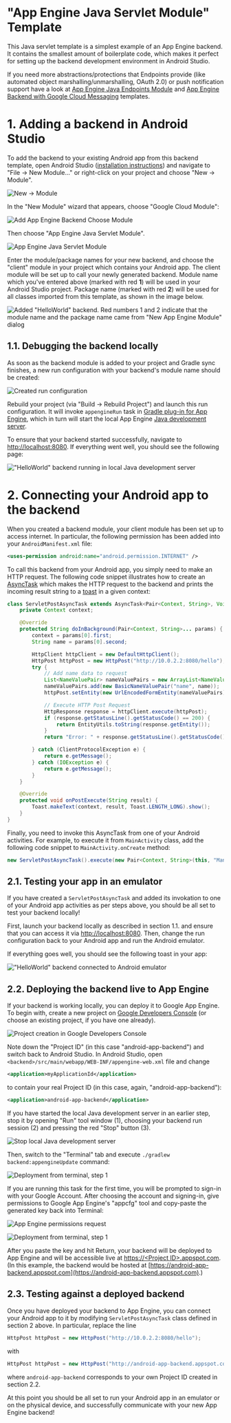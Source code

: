 "App Engine Java Servlet Module" Template
===========================================

This Java servlet template is a simplest example of an App Engine backend. It contains the smallest amount of boilerplate code, which makes it perfect for setting up the backend development environment in Android Studio.

If you need more abstractions/protections that Endpoints provide (like automated object marshalling/unmarshalling, OAuth 2.0) or push notification support have a look at [App Engine Java Endpoints Module](/HelloEndpoints) and [App Engine Backend with Google Cloud Messaging](/GcmEndpoints) templates.

# 1. Adding a backend in Android Studio

To add the backend to your existing Android app from this backend template, open Android Studio ([installation instructions](https://developer.android.com/sdk/installing/studio.html)) and navigate to "File &rarr; New Module..." or right-click on your project and choose "New &rarr; Module".

![New &rarr; Module](/doc/img/add-app-engine-backend-menu-scaled.png)

In the "New Module" wizard that appears, choose "Google Cloud Module":

![Add App Engine Backend Choose Module](/doc/img/choose_module.png)

Then choose "App Engine Java Servlet Module".

![App Engine Java Servlet Module](/doc/img/servlet2.png)

Enter the module/package names for your new backend, and choose the "client" module in your project which contains your Android app. The client module will be set up to call your newly generated backend. Module name which you've entered above (marked with red **1**) will be used in your Android Studio project. Package name (marked with red **2**) will be used for all classes imported from this template, as shown in the image below.

![Added "HelloWorld" backend. Red numbers 1 and 2 indicate that the module name and the package name came from "New App Engine Module" dialog](/doc/img/added-backend-helloworld.png)

## 1.1. Debugging the backend locally

As soon as the backend module is added to your project and Gradle sync finishes, a new run configuration with your backend's module name should be created:

![Created run configuration](/doc/img/run-configuration.png)

Rebuild your project (via "Build &rarr; Rebuild Project") and launch this run configuration. It will invoke `appengineRun` task in [Gradle plug-in for App Engine](https://github.com/GoogleCloudPlatform/gradle-appengine-plugin), which in turn will start the local App Engine [Java development server](https://developers.google.com/appengine/docs/java/tools/devserver).

To ensure that your backend started successfully, navigate to [http://localhost:8080](http://localhost:8080). If everything went well, you should see the following page:

!["HelloWorld" backend running in local Java development server](/doc/img/devappserver-helloworld.png)

# 2. Connecting your Android app to the backend

When you created a backend module, your client module has been set up to access internet. In particular, the following permission has been added into your `AndroidManifest.xml` file:

```xml
<uses-permission android:name="android.permission.INTERNET" />
```

To call this backend from your Android app, you simply need to make an HTTP request. The following code snippet illustrates how to create an [AsyncTask](http://developer.android.com/reference/android/os/AsyncTask.html) which makes the HTTP request to the backend and prints the incoming result string to a [toast](http://developer.android.com/guide/topics/ui/notifiers/toasts.html) in a given context:

```java
class ServletPostAsyncTask extends AsyncTask<Pair<Context, String>, Void, String> {
    private Context context;

    @Override
    protected String doInBackground(Pair<Context, String>... params) {
        context = params[0].first;
        String name = params[0].second;

        HttpClient httpClient = new DefaultHttpClient();
        HttpPost httpPost = new HttpPost("http://10.0.2.2:8080/hello"); // 10.0.2.2 is localhost's IP address in Android emulator
        try {
            // Add name data to request
            List<NameValuePair> nameValuePairs = new ArrayList<NameValuePair>(1);
            nameValuePairs.add(new BasicNameValuePair("name", name));
            httpPost.setEntity(new UrlEncodedFormEntity(nameValuePairs));

            // Execute HTTP Post Request
            HttpResponse response = httpClient.execute(httpPost);
            if (response.getStatusLine().getStatusCode() == 200) {
                return EntityUtils.toString(response.getEntity());
            }
            return "Error: " + response.getStatusLine().getStatusCode() + " " + response.getStatusLine().getReasonPhrase();

        } catch (ClientProtocolException e) {
            return e.getMessage();
        } catch (IOException e) {
            return e.getMessage();
        }
    }

    @Override
    protected void onPostExecute(String result) {
        Toast.makeText(context, result, Toast.LENGTH_LONG).show();
    }
}
```

Finally, you need to invoke this AsyncTask from one of your Android activities. For example, to execute it from `MainActivity` class, add the following code snippet to `MainActivity.onCreate` method:
```java
new ServletPostAsyncTask().execute(new Pair<Context, String>(this, "Manfred"));
```

## 2.1. Testing your app in an emulator

If you have created a `ServletPostAsyncTask` and added its invokation to one of your Android app activities as per steps above, you should be all set to test your backend locally!

First, launch your backend locally as described in section 1.1. and ensure that you can access it via [http://localhost:8080](http://localhost:8080). Then, change the run configuration back to your Android app and run the Android emulator.

If everything goes well, you should see the following toast in your app:

!["HelloWorld" backend connected to Android emulator](/doc/img/emulator-helloworld.png)

## 2.2. Deploying the backend live to App Engine

If your backend is working locally, you can deploy it to Google App Engine. To begin with, create a new project on [Google Developers Console](https://console.developers.google.com) (or choose an existing project, if you have one already).

![Project creation in Google Developers Console](/doc/img/new-developer-console-project.png)

Note down the "Project ID" (in this case "android-app-backend") and switch back to Android Studio. In Android Studio, open `<backend>/src/main/webapp/WEB-INF/appengine-web.xml` file and change
```xml
<application>myApplicationId</application>
```
to contain your real Project ID (in this case, again, "android-app-backend"):
```xml
<application>android-app-backend</application>
```

If you have started the local Java development server in an earlier step, stop it by opening "Run" tool window (1), choosing your backend run session (2) and pressing the red "Stop" button (3). 

![Stop local Java development server](/doc/img/stop-devappserver-helloworld.png)

Then, switch to the "Terminal" tab and execute `./gradlew backend:appengineUpdate` command:

![Deployment from terminal, step 1](/doc/img/update-helloworld-1.png)

If you are running this task for the first time, you will be prompted to sign-in with your Google Account. After choosing the account and signing-in, give permissions to Google App Engine's "appcfg" tool and copy-paste the generated key back into Terminal:

![App Engine permissions request](/doc/img/app-engine-permissions.png)

![Deployment from terminal, step 1](/doc/img/update-helloworld-2.png)

After you paste the key and hit Return, your backend will be deployed to App Engine and will be accessible live at [https://&lt;Project ID&gt;.appspot.com](https://cloud.google.com). (In this example, the backend would be hosted at [https://android-app-backend.appspot.com](https://android-app-backend.appspot.com).)

## 2.3. Testing against a deployed backend

Once you have deployed your backend to App Engine, you can connect your Android app to it by modifying `ServletPostAsyncTask` class defined in section 2 above. In particular, replace the line
```java
HttpPost httpPost = new HttpPost("http://10.0.2.2:8080/hello");
```
with
```java
HttpPost httpPost = new HttpPost("http://android-app-backend.appspot.com/hello");
```
where `android-app-backend` corresponds to your own Project ID created in section 2.2.

At this point you should be all set to run your Android app in an emulator or on the physical device, and successfully communicate with your new App Engine backend!
